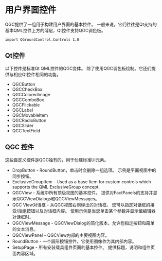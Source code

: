 # 用户界面控件

QGC提供了一组用于构建用户界面的基本控件。 一般来说，它们往往是Qt支持的基本QML控件上方的薄层，Qt控件支持QGC调色板。

    import QGroundControl.Controls 1.0
    

## Qt控件

以下控件是标准Qt QML控件的QGC变体。 除了使用QGC调色板绘制。它还们提供与相应Qt控件相同的功能，

* QGCButton
* QGCCheckBox
* QGCColoredImage
* QGCComboBox
* QGCFlickable
* QGCLabel
* QGCMovableItem
* QGCRadioButton
* QGCSlider
* QGCTextField

## QGC 控件

这些自定义控件是QGC独有的，用于创建标准UI元素。

* DropButton - RoundButton，单击时会删除一组选项。 示例是平面视图中的同步按钮。
* ExclusiveGroupItem - Used as a base Item for custom controls which supports the QML ExclusiveGroup concept.
* QGCView - 系统中所有顶级视图的基本控件。 提供对FactPanels的支持并显示QGCViewDialogs和QGCViewMessages。
* QGC View对话框 - 从QGC视图右侧弹出的对话框。 您可以指定对话框的接受/拒绝按钮以及对话框内容。 使用示例是当您单击某个参数并显示值编辑器对话框时。
* QGCViewMessage - QGCViewDialog的简化版本，允许您指定按钮和简单的文本消息。
* QGCViewPanel - QGCView内部的主要视图内容。
* RoundButton - 一个圆形按钮控件，它使用图像作为其内部内容。
* SetupPage - 所有安装载具组件页面的基本控件。 提供标题，说明和组件页面内容区域。